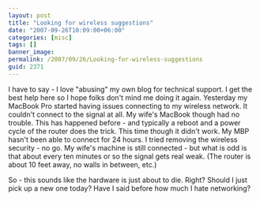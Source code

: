 ```yaml
---
layout: post
title: "Looking for wireless suggestions"
date: "2007-09-26T10:09:00+06:00"
categories: [misc]
tags: []
banner_image: 
permalink: /2007/09/26/Looking-for-wireless-suggestions
guid: 2371
---
```


I have to say - I love "abusing" my own blog for technical support. I get the best help here so I hope folks don't mind me doing it again. Yesterday my MacBook Pro started having issues connecting to my wireless network. It couldn't connect to the signal at all. My wife's MacBook though had no trouble. This has happened before - and typically a reboot and a power cycle of the router does the trick. This time though it didn't work. My MBP hasn't been able to connect for 24 hours. I tried removing the wireless security - no go. My wife's machine is still connected - but what is odd is that about every ten minutes or so the signal gets real weak. (The router is about 10 feet away, no walls in between, etc.)

So - this sounds like the hardware is just about to die. Right? Should I just pick up a new one today? Have I said before how much I hate networking?